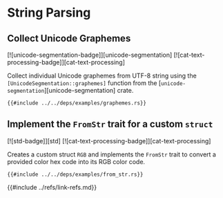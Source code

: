 # String Parsing

## Collect Unicode Graphemes

[![unicode-segmentation-badge]][unicode-segmentation] [![cat-text-processing-badge]][cat-text-processing]

Collect individual Unicode graphemes from UTF-8 string using the `[UnicodeSegmentation::graphemes]` function from the [`unicode-segmentation`][unicode-segmentation] crate.

```rust,editable
{{#include ../../deps/examples/graphemes.rs}}
```

## Implement the `FromStr` trait for a custom `struct`

[![std-badge]][std] [![cat-text-processing-badge]][cat-text-processing]

Creates a custom struct `RGB` and implements the `FromStr` trait to convert a provided color hex code into its RGB color code.

```rust,editable
{{#include ../../deps/examples/from_str.rs}}
```

{{#include ../refs/link-refs.md}}

